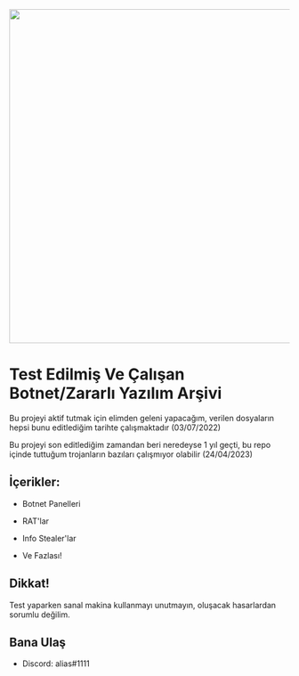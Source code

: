 <img src="banner.jpg" width="600">

# Test Edilmiş Ve Çalışan Botnet/Zararlı Yazılım Arşivi
Bu projeyi aktif tutmak için elimden geleni yapacağım, verilen dosyaların hepsi bunu editlediğim tarihte çalışmaktadır (03/07/2022)

Bu projeyi son editlediğim zamandan beri neredeyse 1 yıl geçti, bu repo içinde tuttuğum trojanların bazıları çalışmıyor olabilir (24/04/2023)

## İçerikler:


- Botnet Panelleri

- RAT'lar

- Info Stealer'lar

- Ve Fazlası!
## Dikkat!

Test yaparken sanal makina kullanmayı unutmayın, oluşacak hasarlardan sorumlu değilim.
## Bana Ulaş

- Discord: alias#1111

    
